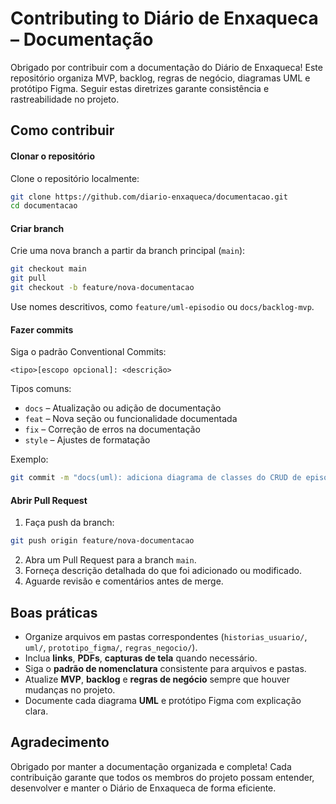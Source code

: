 # Contributing to Diário de Enxaqueca – Documentação

Obrigado por contribuir com a documentação do Diário de Enxaqueca! Este repositório organiza MVP, backlog, regras de negócio, diagramas UML e protótipo Figma. Seguir estas diretrizes garante consistência e rastreabilidade no projeto.

## Como contribuir
#### Clonar o repositório

Clone o repositório localmente:
```bash
git clone https://github.com/diario-enxaqueca/documentacao.git
cd documentacao
```
####  Criar branch

Crie uma nova branch a partir da branch principal (`main`):
```bash
git checkout main
git pull
git checkout -b feature/nova-documentacao
```

Use nomes descritivos, como `feature/uml-episodio` ou `docs/backlog-mvp`.

####  Fazer commits

Siga o padrão Conventional Commits:
```php-template
<tipo>[escopo opcional]: <descrição>
```

Tipos comuns:

* `docs` – Atualização ou adição de documentação
* `feat` – Nova seção ou funcionalidade documentada
* `fix` – Correção de erros na documentação
* `style` – Ajustes de formatação

Exemplo:
```bash
git commit -m "docs(uml): adiciona diagrama de classes do CRUD de episodios"
```
####  Abrir Pull Request

1. Faça push da branch:
```bash
git push origin feature/nova-documentacao
```
2. Abra um Pull Request para a branch `main`.
3. Forneça descrição detalhada do que foi adicionado ou modificado.
4. Aguarde revisão e comentários antes de merge.

## Boas práticas

* Organize arquivos em pastas correspondentes (`historias_usuario/`, `uml/`, `prototipo_figma/`, `regras_negocio/`).
* Inclua **links**, **PDFs**, **capturas de tela** quando necessário.
* Siga o **padrão de nomenclatura** consistente para arquivos e pastas.
* Atualize **MVP**, **backlog** e **regras de negócio** sempre que houver mudanças no projeto.
* Documente cada diagrama **UML** e protótipo Figma com explicação clara.

## Agradecimento

Obrigado por manter a documentação organizada e completa! Cada contribuição garante que todos os membros do projeto possam entender, desenvolver e manter o Diário de Enxaqueca de forma eficiente.